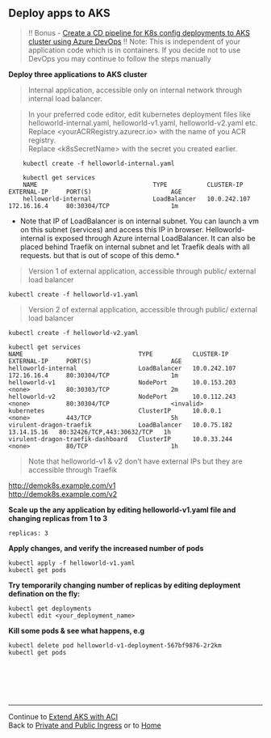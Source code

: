 ## Deploy apps to AKS

> !! Bonus - [Create a CD pipeline for K8s config deployments to AKS cluster using Azure DevOps](https://github.com/pkumar26/azure-devops/blob/master/devops-cd.md) !!
Note: This is independent of your application code which is in containers. If you decide not to use DevOps you may continue to follow the steps manually

**Deploy three applications to AKS cluster**

>Internal application, accessible only on internal network through internal load balancer.

>In your preferred code editor, edit kubernetes deployment files like helloworld-internal.yaml, helloworld-v1.yaml, helloworld-v2.yaml etc.\
Replace <yourACRRegistry.azurecr.io> with the name of you ACR registry.\
Replace \<k8sSecretName> with the secret you created earlier.


        kubectl create -f helloworld-internal.yaml
>
        kubectl get services
        NAME                                TYPE           CLUSTER-IP     EXTERNAL-IP     PORT(S)                      AGE
        helloworld-internal                 LoadBalancer   10.0.242.107   172.16.16.4     80:30304/TCP                 1m

* Note that IP of LoadBalancer is on internal subnet. You can launch a vm on this subnet (services) and access this IP in browser. Helloworld-internal is exposed through Azure internal LoadBalancer. It can also be placed behind Traefik on internal subnet and let Traefik deals with all requests. but that is out of scope of this demo.*

>Version 1 of external application, accessible through public/ external load balancer

    kubectl create -f helloworld-v1.yaml

>Version 2 of external application, accessible through public/ external load balancer

    kubectl create -f helloworld-v2.yaml

>

    kubectl get services
    NAME                                TYPE           CLUSTER-IP     EXTERNAL-IP     PORT(S)                      AGE
    helloworld-internal                 LoadBalancer   10.0.242.107   172.16.16.4     80:30304/TCP                 1m
    helloworld-v1                       NodePort       10.0.153.203   <none>          80:30303/TCP                 2m
    helloworld-v2                       NodePort       10.0.112.243   <none>          80:30304/TCP                 <invalid>
    kubernetes                          ClusterIP      10.0.0.1       <none>          443/TCP                      5h
    virulent-dragon-traefik             LoadBalancer   10.0.75.182    13.14.15.16   80:32426/TCP,443:30632/TCP   1h
    virulent-dragon-traefik-dashboard   ClusterIP      10.0.33.244    <none>          80/TCP                       1h

>Note that helloworld-v1 & v2 don't have external IPs but they are accessible through Traefik

http://demok8s.example.com/v1 \
http://demok8s.example.com/v2

**Scale up the any application by editing helloworld-v1.yaml file and changing replicas from 1 to 3**

    replicas: 3

**Apply changes, and verify the increased number of pods**

    kubectl apply -f helloworld-v1.yaml
    kubectl get pods

**Try temporarily changing number of replicas by editing deployment defination on the fly:**

    kubectl get deployments
    kubectl edit <your_deployment_name>

**Kill some pods & see what happens, e.g**

    kubectl delete pod helloworld-v1-deployment-567bf9876-2r2km
    kubectl get pods
<br>
<br>
<br>
<br>

---
Continue to [Extend AKS with ACI](aci.md) \
Back to [Private and Public Ingress](ingress.md) or to [Home](README.md)
